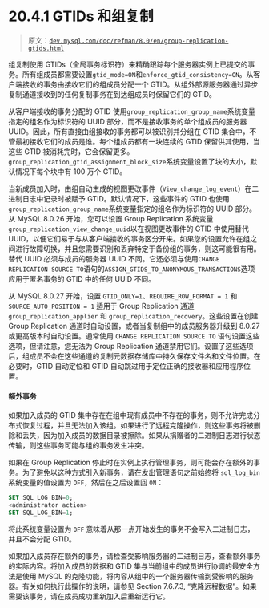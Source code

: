 # 20.4.1 GTIDs 和组复制

> 原文：[`dev.mysql.com/doc/refman/8.0/en/group-replication-gtids.html`](https://dev.mysql.com/doc/refman/8.0/en/group-replication-gtids.html)

组复制使用 GTIDs（全局事务标识符）来精确跟踪每个服务器实例上已提交的事务。所有组成员都需要设置`gtid_mode=ON`和`enforce_gtid_consistency=ON`。从客户端接收的事务由接收它们的组成员分配一个 GTID。从组外部源服务器通过异步复制通道接收到的任何复制事务在到达组成员时保留它们的 GTID。

从客户端接收的事务分配的 GTID 使用`group_replication_group_name`系统变量指定的组名作为标识符的 UUID 部分，而不是接收事务的单个组成员的服务器 UUID。因此，所有直接由组接收的事务都可以被识别并分组在 GTID 集合中，不管最初接收它们的成员是谁。每个组成员都有一块连续的 GTID 保留供其使用，当这些 GTID 被消耗完时，它会保留更多。`group_replication_gtid_assignment_block_size`系统变量设置了块的大小，默认情况下每个块中有 100 万个 GTID。

当新成员加入时，由组自动生成的视图更改事件（`View_change_log_event`）在二进制日志中记录时被赋予 GTID。默认情况下，这些事件的 GTID 也使用`group_replication_group_name`系统变量指定的组名作为标识符的 UUID 部分。从 MySQL 8.0.26 开始，您可以设置 Group Replication 系统变量`group_replication_view_change_uuid`以在视图更改事件的 GTID 中使用替代 UUID，以便它们易于与从客户端接收的事务区分开来。如果您的设置允许在组之间进行故障切换，并且您需要识别和丢弃特定于备份组的事务，则这可能很有用。替代 UUID 必须与成员的服务器 UUID 不同。它还必须与使用`CHANGE REPLICATION SOURCE TO`语句的`ASSIGN_GTIDS_TO_ANONYMOUS_TRANSACTIONS`选项应用于匿名事务的 GTID 中的任何 UUID 不同。

从 MySQL 8.0.27 开始，设置 `GTID_ONLY=1`、`REQUIRE_ROW_FORMAT = 1` 和 `SOURCE_AUTO_POSITION = 1` 适用于 Group Replication 通道 `group_replication_applier` 和 `group_replication_recovery`。这些设置在创建 Group Replication 通道时自动设置，或者当复制组中的成员服务器升级到 8.0.27 或更高版本时自动设置。通常使用 `CHANGE REPLICATION SOURCE TO` 语句设置这些选项，但请注意，您无法为 Group Replication 通道禁用它们。设置了这些选项后，组成员不会在这些通道的复制元数据存储库中持久保存文件名和文件位置。在必要时，GTID 自动定位和 GTID 自动跳过用于定位正确的接收器和应用程序位置。

#### 额外事务

如果加入成员的 GTID 集中存在在组中现有成员中不存在的事务，则不允许完成分布式恢复过程，并且无法加入该组。如果进行了远程克隆操作，则这些事务将被删除和丢失，因为加入成员的数据目录被擦除。如果从捐赠者的二进制日志进行状态传输，则这些事务可能与组的事务发生冲突。

如果在 Group Replication 停止时在实例上执行管理事务，则可能会存在额外的事务。为了避免以这种方式引入新事务，请在发出管理语句之前始终将 `sql_log_bin` 系统变量的值设置为 `OFF`，然后在之后设置回 `ON`：

```sql
SET SQL_LOG_BIN=0;
<administrator action>
SET SQL_LOG_BIN=1;
```

将此系统变量设置为 `OFF` 意味着从那一点开始发生的事务不会写入二进制日志，并且不会分配 GTID。

如果加入成员存在额外的事务，请检查受影响服务器的二进制日志，查看额外事务的实际内容。将加入成员的数据和 GTID 集与当前组中的成员进行协调的最安全方法是使用 MySQL 的克隆功能，将内容从组中的一个服务器传输到受影响的服务器。有关如何执行此操作的说明，请参见 Section 7.6.7.3, “克隆远程数据”。如果需要该事务，请在成员成功重新加入后重新运行它。
